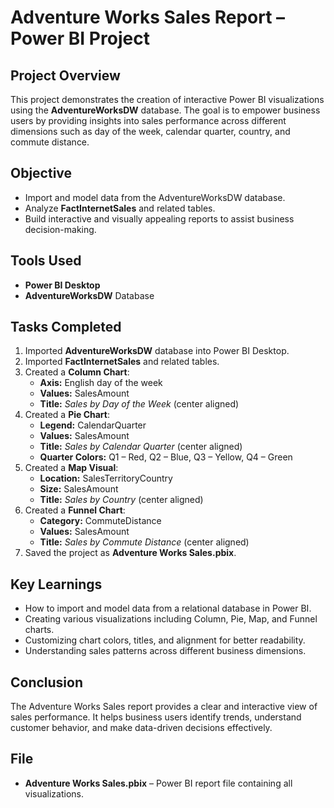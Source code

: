 # Adventure Works Sales Report – Power BI Project

## Project Overview
This project demonstrates the creation of interactive Power BI visualizations using the **AdventureWorksDW** database. The goal is to empower business users by providing insights into sales performance across different dimensions such as day of the week, calendar quarter, country, and commute distance.

## Objective
- Import and model data from the AdventureWorksDW database.  
- Analyze **FactInternetSales** and related tables.  
- Build interactive and visually appealing reports to assist business decision-making.  

## Tools Used
- **Power BI Desktop**  
- **AdventureWorksDW** Database  

## Tasks Completed
1. Imported **AdventureWorksDW** database into Power BI Desktop.  
2. Imported **FactInternetSales** and related tables.  
3. Created a **Column Chart**:  
   - **Axis:** English day of the week  
   - **Values:** SalesAmount  
   - **Title:** *Sales by Day of the Week* (center aligned)  
4. Created a **Pie Chart**:  
   - **Legend:** CalendarQuarter  
   - **Values:** SalesAmount  
   - **Title:** *Sales by Calendar Quarter* (center aligned)  
   - **Quarter Colors:** Q1 – Red, Q2 – Blue, Q3 – Yellow, Q4 – Green  
5. Created a **Map Visual**:  
   - **Location:** SalesTerritoryCountry  
   - **Size:** SalesAmount  
   - **Title:** *Sales by Country* (center aligned)  
6. Created a **Funnel Chart**:  
   - **Category:** CommuteDistance  
   - **Values:** SalesAmount  
   - **Title:** *Sales by Commute Distance* (center aligned)  
7. Saved the project as **Adventure Works Sales.pbix**.

## Key Learnings
- How to import and model data from a relational database in Power BI.  
- Creating various visualizations including Column, Pie, Map, and Funnel charts.  
- Customizing chart colors, titles, and alignment for better readability.  
- Understanding sales patterns across different business dimensions.  

## Conclusion
The Adventure Works Sales report provides a clear and interactive view of sales performance. It helps business users identify trends, understand customer behavior, and make data-driven decisions effectively.  

## File
- **Adventure Works Sales.pbix** – Power BI report file containing all visualizations.
